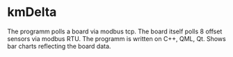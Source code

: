 # kmDelta
The programm polls a board via modbus tcp. The board itself polls 8 offset sensors via modbus RTU. The programm is written on C++, QML, Qt. Shows bar charts reflecting the board data.

